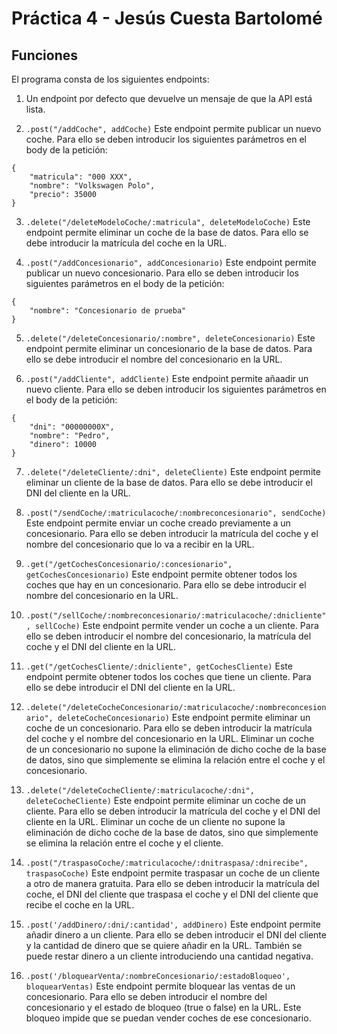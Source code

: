 # Práctica 4 - Jesús Cuesta Bartolomé

## Funciones

El programa consta de los siguientes endpoints:

1. Un endpoint por defecto que devuelve un mensaje de que la API está lista.

2. `.post("/addCoche", addCoche)` Este endpoint permite publicar un nuevo coche. 
Para ello se deben introducir los siguientes parámetros en el body de la petición:
```
{
    "matricula": "000 XXX",
    "nombre": "Volkswagen Polo",
    "precio": 35000
}
```

3. `.delete("/deleteModeloCoche/:matricula", deleteModeloCoche)` Este endpoint permite eliminar un coche de la base de datos. Para ello se debe introducir la matrícula del coche en la URL.

4. `.post("/addConcesionario", addConcesionario)` Este endpoint permite publicar un nuevo concesionario.
Para ello se deben introducir los siguientes parámetros en el body de la petición:
```
{
    "nombre": "Concesionario de prueba"
}
```

5. `.delete("/deleteConcesionario/:nombre", deleteConcesionario)` Este endpoint permite eliminar un concesionario de la base de datos. Para ello se debe introducir el nombre del concesionario en la URL.

6. `.post("/addCliente", addCliente)` Este endpoint permite añaadir un nuevo cliente.
Para ello se deben introducir los siguientes parámetros en el body de la petición:
```
{
    "dni": "00000000X",
    "nombre": "Pedro",
    "dinero": 10000
}
```

7. `.delete("/deleteCliente/:dni", deleteCliente)` Este endpoint permite eliminar un cliente de la base de datos. Para ello se debe introducir el DNI del cliente en la URL.

8. `.post("/sendCoche/:matriculacoche/:nombreconcesionario", sendCoche)` Este endpoint permite enviar un coche creado previamente a un concesionario. Para ello se deben introducir la matrícula del coche y el nombre del concesionario que lo va a recibir en la URL.

9. `.get("/getCochesConcesionario/:concesionario", getCochesConcesionario)` Este endpoint permite obtener todos los coches que hay en un concesionario. Para ello se debe introducir el nombre del concesionario en la URL.

10. `.post("/sellCoche/:nombreconcesionario/:matriculacoche/:dnicliente", sellCoche)` Este endpoint permite vender un coche a un cliente. Para ello se deben introducir el nombre del concesionario, la matrícula del coche y el DNI del cliente en la URL.

11. `.get("/getCochesCliente/:dnicliente", getCochesCliente)` Este endpoint permite obtener todos los coches que tiene un cliente. Para ello se debe introducir el DNI del cliente en la URL.

12. `.delete("/deleteCocheConcesionario/:matriculacoche/:nombreconcesionario", deleteCocheConcesionario)` Este endpoint permite eliminar un coche de un concesionario. Para ello se deben introducir la matrícula del coche y el nombre del concesionario en la URL. Eliminar un coche de un concesionario no supone la eliminación de dicho coche de la base de datos, sino que simplemente se elimina la relación entre el coche y el concesionario.

13. `.delete("/deleteCocheCliente/:matriculacoche/:dni", deleteCocheCliente)` Este endpoint permite eliminar un coche de un cliente. Para ello se deben introducir la matrícula del coche y el DNI del cliente en la URL. Eliminar un coche de un cliente no supone la eliminación de dicho coche de la base de datos, sino que simplemente se elimina la relación entre el coche y el cliente.

14. `.post("/traspasoCoche/:matriculacoche/:dnitraspasa/:dnirecibe", traspasoCoche)` Este endpoint permite traspasar un coche de un cliente a otro de manera gratuita. Para ello se deben introducir la matrícula del coche, el DNI del cliente que traspasa el coche y el DNI del cliente que recibe el coche en la URL.

15. `.post('/addDinero/:dni/:cantidad', addDinero)` Este endpoint permite añadir dinero a un cliente. Para ello se deben introducir el DNI del cliente y la cantidad de dinero que se quiere añadir en la URL. También se puede restar dinero a un cliente introduciendo una cantidad negativa.

16. `.post('/bloquearVenta/:nombreConcesionario/:estadoBloqueo', bloquearVentas)` Este endpoint permite bloquear las ventas de un concesionario. Para ello se deben introducir el nombre del concesionario y el estado de bloqueo (true o false) en la URL. Este bloqueo impide que se puedan vender coches de ese concesionario.